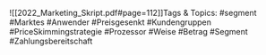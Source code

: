 
![[2022_Marketing_Skript.pdf#page=112]]Tags & Topics:
   #segment
   #Marktes
   #Anwender
   #Preisgesenkt
   #Kundengruppen
   #PriceSkimmingstrategie
   #Prozessor
   #Weise
   #Betrag
   #Segment
   #Zahlungsbereitschaft